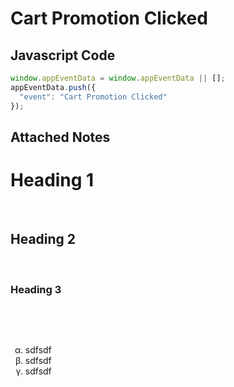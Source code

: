 # Cart Promotion Clicked

### 

## Javascript Code
```js
window.appEventData = window.appEventData || [];
appEventData.push({
  "event": "Cart Promotion Clicked"
});
```





## Attached Notes

<h1>Heading 1</h1>
<p>&nbsp;</p>
<h2>Heading 2</h2>
<p>&nbsp;</p>
<h3>Heading 3</h3>
<p>&nbsp;</p>
<p>&nbsp;</p>
<ol style="list-style-type: lower-greek;">
<li>sdfsdf</li>
<li>sdfsdf</li>
<li>sdfsdf</li>
</ol>
<p><img src="https://cdna.artstation.com/p/assets/images/images/001/810/966/large/lee-bowditch-lee-fat-man.jpg?1453114334" alt="" /></p>
